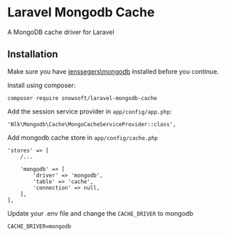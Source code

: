 # Laravel Mongodb Cache
A MongoDB cache driver for Laravel

Installation
------------

Make sure you have [jenssegers\mongodb](https://github.com/jenssegers/Laravel-MongoDB) installed before you continue.

Install using composer:

    composer require snowsoft/laravel-mongodb-cache

Add the session service provider in `app/config/app.php`:

    'Nlk\Mongodb\Cache\MongoCacheServiceProvider::class',
    
Add mongodb cache store in `app/config/cache.php`

    'stores' => [
        /...

        'mongodb' => [
            'driver' => 'mongodb',
            'table' => 'cache',
            'connection' => null,
        ],
    ],
    
Update your .env file and change the `CACHE_DRIVER` to mongodb

    CACHE_DRIVER=mongodb
